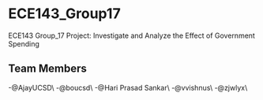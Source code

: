 # ECE143_Group17
ECE143 Group_17 Project: Investigate and Analyze the Effect of Government Spending
## Team Members
-@AjayUCSD\\
-@boucsd\\
-@Hari Prasad Sankar\\
-@vvishnus\\
-@zjwlyx\\

